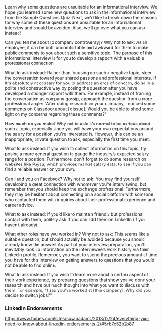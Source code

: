 Learn why some questions are unsuitable for an informational interview.
We hope you learned some new questions to ask in the informational interview from the Sample Questions Quiz. Next, we'd like to break down the reasons for why some of these questions are unsuitable for an informational interview and should be avoided. Also, we'll go over what you can ask instead!

Can you tell me about [x company controversy]?
Why not to ask: As an employee, it can be both uncomfortable and awkward for them to make public comments to you about such a sensitive topic. The purpose of this informational interview is for you to develop a rapport with a valuable professional connection.

What to ask instead: Rather than focusing on such a negative topic, steer the conversation toward your shared passions and professional interests. If it's absolutely necessary for you to address an area of concern, do so in a polite and constructive way by posing the question after you have developed a stronger rapport with them. For example, instead of framing the conversation as company gossip, approach the question from a more professional angle: "After doing research on your company, I noticed some comments on Glassdoor about [x issue]. Would you be able to shed some light on my concerns regarding these comments?"

How much do you make?
Why not to ask: It’s normal to be curious about such a topic, especially since you will have your own expectations around the salary for a position you're interested in. However, this can be an inappropriate, private question to ask, especially the first time you meet.

What to ask instead: If you wish to collect information on this topic, try posing a more general question to gauge the industry’s expected salary range for a position. Furthermore, don't forget to do some research on websites like Paysa, which provides market salary data, to see if you can find a reliable answer on your own.

Can I add you on Facebook?
Why not to ask: You may find yourself developing a great connection with whomever you’re interviewing, but remember that you should keep the exchange professional. Furthermore, they may be hesitant about connecting on a social platform with someone who contacted them with inquiries about their professional experience and career advice.

What to ask instead: If you’d like to maintain friendly but professional contact with them, politely ask if you can add them on LinkedIn (if you haven’t already).

What other roles have you worked in?
Why not to ask: This seems like a suitable question, but should actually be avoided because you should already know the answer! As part of your interview preparation, you’ll inevitably look up information on the interviewee’s work history via their LinkedIn profile. Remember, you want to spend the precious amount of time you have for this interview on getting answers to questions that you would not be able to find online.

What to ask instead: If you wish to learn more about a certain aspect of their work experience, try preparing questions that show you've done your research and have put much thought into what you want to discuss with them. For example, "I see you've worked at [this company]. Why did you decide to switch jobs?"


### LinkedIn Endorsements
https://www.forbes.com/sites/susanadams/2013/12/24/everything-you-need-to-know-about-linkedin-endorsements-2/#5eb7c52b2b87
